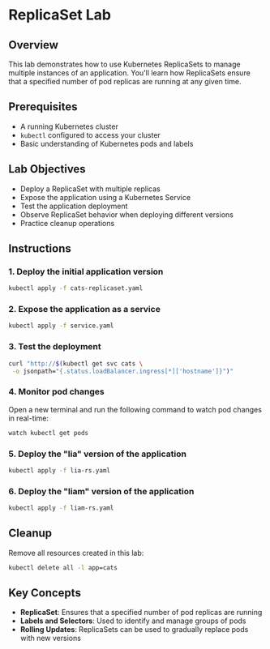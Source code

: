 # ReplicaSet Lab

## Overview

This lab demonstrates how to use Kubernetes ReplicaSets to manage multiple instances of an application. You'll learn how ReplicaSets ensure that a specified number of pod replicas are running at any given time.

## Prerequisites

- A running Kubernetes cluster
- `kubectl` configured to access your cluster
- Basic understanding of Kubernetes pods and labels

## Lab Objectives

- Deploy a ReplicaSet with multiple replicas
- Expose the application using a Kubernetes Service
- Test the application deployment
- Observe ReplicaSet behavior when deploying different versions
- Practice cleanup operations

## Instructions

### 1. Deploy the initial application version

```bash
kubectl apply -f cats-replicaset.yaml
```

### 2. Expose the application as a service

```bash
kubectl apply -f service.yaml
```

### 3. Test the deployment

```bash
curl "http://$(kubectl get svc cats \
 -o jsonpath="{.status.loadBalancer.ingress[*]['hostname']}")"
```

### 4. Monitor pod changes

Open a new terminal and run the following command to watch pod changes in real-time:

```bash
watch kubectl get pods
```

### 5. Deploy the "lia" version of the application

```bash
kubectl apply -f lia-rs.yaml
```

### 6. Deploy the "liam" version of the application

```bash
kubectl apply -f liam-rs.yaml
```

## Cleanup

Remove all resources created in this lab:

```bash
kubectl delete all -l app=cats
```

## Key Concepts

- **ReplicaSet**: Ensures that a specified number of pod replicas are running
- **Labels and Selectors**: Used to identify and manage groups of pods
- **Rolling Updates**: ReplicaSets can be used to gradually replace pods with new versions
